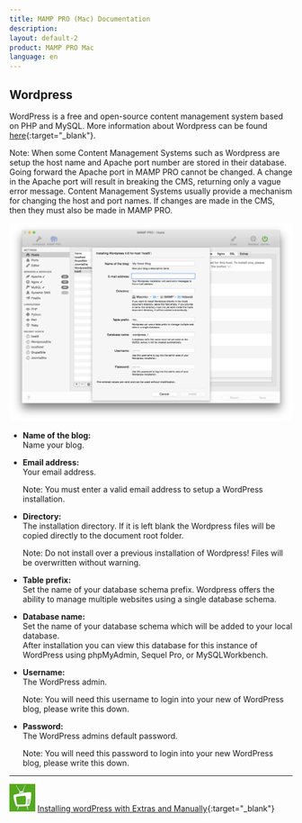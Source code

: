 ```yaml
---
title: MAMP PRO (Mac) Documentation
description: 
layout: default-2
product: MAMP PRO Mac
language: en
---
```


## Wordpress

WordPress is a free and open-source content management system based on PHP and MySQL. More information about Wordpress can be found [here](https://www.wordpress.org){:target="_blank"}.


<div class="alert" role="alert">
Note: When some Content Management Systems such as Wordpress are setup the host name and Apache port number are stored in their database. Going forward the Apache port in MAMP PRO cannot be changed. A change in the Apache port will result in breaking the CMS, returning only a vague error message. Content Management Systems usually provide a mechanism for changing the host and port names. If changes are made in the CMS, then they must also be made in MAMP PRO.
</div>


![MAMP](WordPress.png)

*  **Name of the blog:**  
   Name your blog.

*  **Email address:**  
   Your email address.  
   <div class="alert" role="alert"> 
   Note: You must enter a valid email address to setup a WordPress installation.
   </div>

*  **Directory:**  
   The installation directory. If it is left blank the Wordpress files will be copied directly to the document root folder.  
   <div class="alert" role="alert">    
   Note: Do not install over a previous installation of Wordpress! Files will be overwritten without warning.  
   </div>

*  **Table prefix:**  
   Set the name of your database schema prefix. Wordpress offers the ability to manage multiple websites using a single database schema.

*  **Database name:**  
   Set the name of your database schema which will be added to your local database.  
   After installation you can view this database for this instance of WordPress using phpMyAdmin, Sequel Pro, or           MySQLWorkbench. 
 
*  **Username:**  
   The WordPress admin.
   <div class="alert" role="alert"> 
   Note: You will need this username to login into your new of WordPress blog, please write this down.
   </div>

*  **Password:**  
   The WordPress admins default password.  
   <div class="alert" role="alert"> 
   Note: You will need this password to login into your new WordPress blog, please write this down.
   </div>

---

![MAMP](../../../../Videos/MAMPtv.png) [Installing wordPress with Extras and Manually](https://www.youtube.com/watch?v=pZ7J4Ai-RxQ){:target="_blank"}



